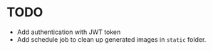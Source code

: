 # TODO

* Add authentication with JWT token
* Add schedule job to clean up generated images in `static` folder.
